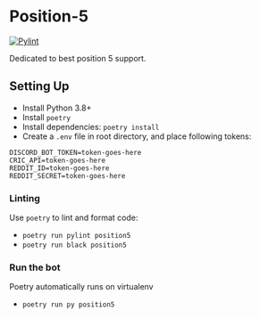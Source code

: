 # Position-5

[![Pylint](https://github.com/appi147/Position-5/actions/workflows/pylint.yml/badge.svg?branch=main)](https://github.com/appi147/Position-5/actions/workflows/pylint.yml)

Dedicated to best position 5 support.

## Setting Up

- Install Python 3.8+
- Install `poetry`
- Install dependencies: `poetry install`
- Create a `.env` file in root directory, and place following tokens:
```
DISCORD_BOT_TOKEN=token-goes-here
CRIC_API=token-goes-here
REDDIT_ID=token-goes-here
REDDIT_SECRET=token-goes-here
```

### Linting

Use `poetry` to lint and format code:

- `poetry run pylint position5`
- `poetry run black position5`

### Run the bot

Poetry automatically runs on virtualenv

- `poetry run py position5`
